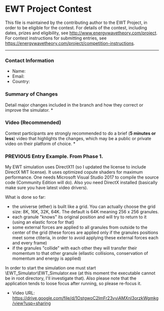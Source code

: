 # EWT Project Contest

This file is maintained by the contributing author to the EWT Project, in order to be eligible for the contest. For details of the contest, including dates, prizes and eligibility, see http://www.energywavetheory.com/project. For contest instructions for submitting entries, see https://energywavetheory.com/project/competition-instructions.

** *
### Contact Information
* Name: 
* Email: 
* Country: 


### Summary of Changes
Detail major changes included in the branch and how they correct or improve the simulator.
*


### Video (Recommended)
Contest participants are strongly recommended to do a brief (**5 minutes or less**) video that highlights the changes, which may be a public or private video on their platform of choice.
*


### PREVIOUS Entry Example. From Phase 1.

 My EWT simulation uses DirectX11 (so I updated the license to include DirectX MIT license). It uses optimized copute shaders for maximum performance.
  One needs Microsoft Visual Studio 2017 to compile the source code (Community Edition will do). Also you need DirectX installed (basically make sure you have latest video drivers).
  
  What is done so far:
  - the universe (ether) is built like a grid. You can actually choose the grid size: 8K, 16K, 32K, 64K. The default is 64K meaning 256 x 256 granules.
  - each granule "knows" its original position and will try to return to it (using an elastic force for that)
  - some external forces are applied to all granules from outside to the center of the grid (these forces are applied only if the granules positions meet some ctiteria, in order to avoid applying these external forces each and every frame)
  - if the granules "collide" with each other they will transfer their momentum to that other granule (ellastic collisions, conservation of momentum and energy is applied)
  
  In order to start the simulation one must start \EWT_Simulator\EWT_Simulator.exe (at this moment the executable cannot be in root directory, I'll investigate that).
  Also please note that the application tends to loose focus after running, so please re-focus it.
  
  * Video URL: https://drive.google.com/file/d/1OstgwoC2ImFr23vyiAMXnI3orzkWgmkg/view?usp=sharing
